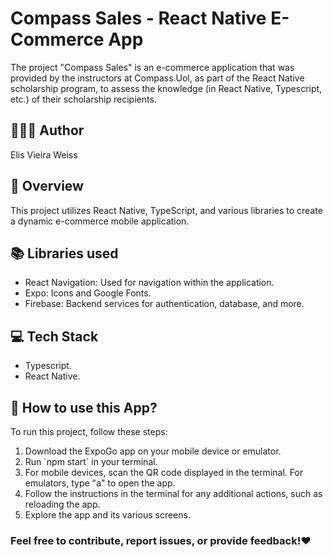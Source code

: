 <h1>Compass Sales - React Native E-Commerce App</h1>

<p>The project "Compass Sales" is an e-commerce application that was provided by the instructors at Compass.Uol, as part of the React Native scholarship program, to assess the knowledge (in React Native, Typescript, etc.) of their scholarship recipients.</p>

<h2>👩🏻‍💻 Author</h2>
<p>Elis Vieira Weiss</p>

<h2>🔎 Overview</h2>
<p>This project utilizes React Native, TypeScript, and various libraries to create a dynamic e-commerce mobile application.</p>

<h2>📚 Libraries used</h2>
<ul>
    <li>React Navigation: Used for navigation within the application.
    <li>Expo: Icons and Google Fonts.
    <li>Firebase: Backend services for authentication, database, and more.
</ul>

<h2>💻 Tech Stack</h2>
<ul>
    <li>Typescript.
    <li>React Native.
</ul>

<h2>📲 How to use this App?</h2>
<p>To run this project, follow these steps:</p>
<ol> 
    <li>Download the ExpoGo app on your mobile device or emulator.
    <li>Run `npm start` in your terminal.
    <li>For mobile devices, scan the QR code displayed in the terminal. For emulators, type "a" to open the app.
    <li>Follow the instructions in the terminal for any additional actions, such as reloading the app.
    <li>Explore the app and its various screens.
</ol>

<h3>Feel free to contribute, report issues, or provide feedback!❤️</h3>